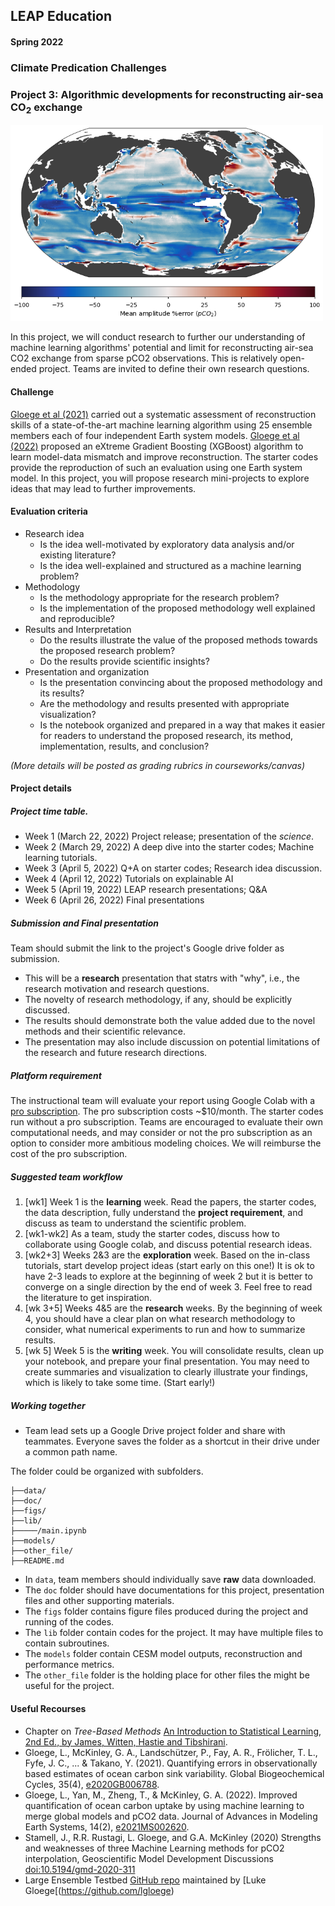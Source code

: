 ## LEAP Education 
#### Spring 2022
### Climate Predication Challenges 
### Project 3: Algorithmic developments for reconstructing air-sea CO$_2$ exchange

<img src="../figs/title.png" alt="General Lake Model" width="500"/>

In this project, we will conduct research to further our understanding of machine learning algorithms' potential and limit for reconstructing air-sea CO2 exchange from sparse pCO2 observations. This is relatively open-ended project. Teams are invited to define their own research questions. 

#### Challenge

[Gloege et al (2021)](https://agupubs.onlinelibrary.wiley.com/doi/full/10.1029/2020GB006788)  carried out a systematic assessment of reconstruction skills of a state-of-the-art machine learning algorithm using 25 ensemble members each of four independent Earth system models.  [Gloege et al (2022)](https://agupubs.onlinelibrary.wiley.com/doi/full/10.1029/2021MS002620) proposed an eXtreme Gradient Boosting (XGBoost) algorithm to learn model-data mismatch and improve reconstruction. The starter codes provide the reproduction of such an evaluation using one Earth system model. In this project, you will propose research mini-projects to explore ideas that may lead to further improvements. 

#### Evaluation criteria 
+ Research idea
	+ Is the idea well-motivated by exploratory data analysis and/or existing literature?
	+ Is the idea well-explained and structured as a machine learning problem?
+ Methodology
	+ Is the methodology appropriate for the research problem?
	+ Is the implementation of the proposed methodology well explained and reproducible?
+ Results and Interpretation
	+ Do the results illustrate the value of the proposed methods towards the proposed research problem?
	+ Do the results provide scientific insights?
+ Presentation and organization
	+ Is the presentation convincing about the proposed methodology and its results?
	+ Are the methodology and results presented with appropriate visualization?
	+ Is the notebook organized and prepared in a way that makes it easier for readers to understand the proposed research, its method, implementation, results, and conclusion?

*(More details will be posted as grading rubrics in courseworks/canvas)*

#### Project details

##### Project time table.
+ Week 1 (March 22, 2022) Project release; presentation of the *science*. 
+ Week 2 (March 29, 2022) A deep dive into the starter codes; Machine learning tutorials. 
+ Week 3 (April 5, 2022) Q+A on starter codes; Research idea discussion.
+ Week 4 (April 12, 2022) Tutorials on explainable AI
+ Week 5 (April 19, 2022) LEAP research presentations; Q&A
+ Week 6 (April 26, 2022) Final presentations

##### Submission and Final presentation
Team should submit the link to the project's Google drive folder as submission. 

+ This will be a **research** presentation that statrs with "why", i.e., the research motivation and research questions. 
+ The novelty of research methodology, if any, should be explicitly discussed. 
+ The results should demonstrate both the value added due to the novel methods and their scientific relevance. 
+ The presentation may also include discussion on potential limitations of the research and future research directions. 

##### Platform requirement

The instructional team will evaluate your report using Google Colab with a [pro subscription](https://colab.research.google.com/signup). The pro subscription costs ~$10/month. The starter codes run without a pro subscription. Teams are encouraged to evaluate their own computational needs, and may consider or not the pro subscription as an option to consider more ambitious modeling choices. We will reimburse the cost of the pro subscription. 

##### Suggested team workflow
1. [wk1] Week 1 is the **learning** week. Read the papers, the starter codes, the data description, fully understand the **project requirement**, and discuss as team to understand the scientific problem. 
2. [wk1-wk2] As a team, study the starter codes, discuss how to collaborate using Google colab, and discuss potential research ideas. 
3. [wk2+3] Weeks 2&3 are the **exploration** week. Based on the in-class tutorials, start develop project ideas (start early on this one!) It is ok to have 2-3 leads to explore at the beginning of week 2 but it is better to converge on a single direction by the end of week 3. Feel free to read the literature to get inspiration.
4. [wk 3+5] Weeks 4&5 are the **research** weeks. By the beginning of week 4, you should have a clear plan on what research methodology to consider, what numerical experiments to run and how to summarize results. 
5. [wk 5] Week 5 is the **writing** week. You will consolidate results, clean up your notebook, and prepare your final presentation. You may need to create summaries and visualization to clearly illustrate your findings, which is likely to take some time. (Start early!)

##### Working together
- Team lead sets up a Google Drive project folder and share with teammates. Everyone saves the folder as a shortcut in their drive under a common path name. 

The folder could be organized with subfolders.

```
├──data/
├──doc/
├──figs/
├──lib/
├─────/main.ipynb
├──models/
├──other_file/
├──README.md
```
- In `data`, team members should individually save **raw** data downloaded. 
- The `doc` folder should have documentations for this project, presentation files and other supporting materials. 
- The `figs` folder contains figure files produced during the project and running of the codes. 
- The `lib` folder contain codes for the project. It may  have multiple files to contain subroutines. 
- The `models` folder contain CESM model outputs,  reconstruction and performance metrics.
- The `other_file` folder is the holding place for other files the might be useful for the project.

#### Useful Recourses

+ Chapter on *Tree-Based Methods* [An Introduction to Statistical Learning, 2nd Ed., by James, Witten, Hastie and Tibshirani](https://hastie.su.domains/ISLR2/ISLRv2_website.pdf).
+ Gloege, L., McKinley, G. A., Landschützer, P., Fay, A. R., Frölicher, T. L., Fyfe, J. C., ... & Takano, Y. (2021). Quantifying errors in observationally based estimates of ocean carbon sink variability. Global Biogeochemical Cycles, 35(4), [e2020GB006788](https://agupubs.onlinelibrary.wiley.com/doi/abs/10.1029/2020GB006788).
+ Gloege, L., Yan, M., Zheng, T., & McKinley, G. A. (2022). Improved quantification of ocean carbon uptake by using machine learning to merge global models and pCO2 data. Journal of Advances in Modeling Earth Systems, 14(2), [e2021MS002620](https://agupubs.onlinelibrary.wiley.com/doi/abs/10.1029/2021MS002620).
+ Stamell, J., R.R. Rustagi, L. Gloege, and G.A. McKinley (2020) Strengths and weaknesses of three Machine Learning methods for pCO2 interpolation, Geoscientific Model Development Discussions  [doi:10.5194/gmd-2020-311](https://doi.org/10.5194/gmd-2020-311) 
+ Large Ensemble Testbed [GitHub repo](https://github.com/lgloege/large_ensemble_testbed) maintained by [Luke Gloege[(https://github.com/lgloege)
